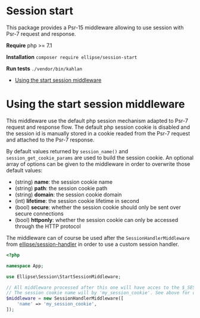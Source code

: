 # Session start

This package provides a Psr-15 middleware allowing to use session with Psr-7 request and response.

**Require** php >= 7.1

**Installation** `composer require ellipse/session-start`

**Run tests** `./vendor/bin/kahlan`

- [Using the start session middleware](#using-the-start-session-middleware)

# Using the start session middleware

This middleware use the default php session mechanism adapted to Psr-7 request and response flow. The default php session cookie is disabled and the session id is manually stored in a cookie readed from the Psr-7 request and attached to the Psr-7 response.

By default values returned by `session_name()` and `session_get_cookie_params` are used to build the session cookie. An optional array of options can be given to the middleware in order to overwrite those default values:

- (string) **name**: the session cookie name
- (string) **path**: the session cookie path
- (string) **domain**: the session cookie domain
- (int) **lifetime**: the session cookie lifetime in second
- (bool) **secure**: whether the session cookie should only be sent over secure connections
- (bool) **httponly**: whether the session cookie can only be accessed through the HTTP protocol

The middleware can of course be used after the `SessionHandlerMiddleware` from [ellipse/session-handler](https://github.com/ellipsephp/session-handler) in order to use a custom session handler.

```php
<?php

namespace App;

use Ellipse\Session\StartSessionMiddleware;

// All middleware processed after this one will have acces to the $_SESSION data.
// The session cookie name will by 'my_session_cookie'. See above for other options.
$middleware = new SessionHandlerMiddleware([
    'name' => 'my_session_cookie',
]);
```
